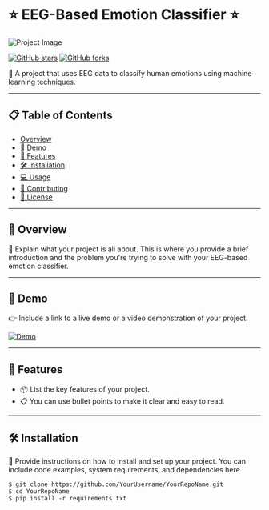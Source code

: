 # ⭐ EEG-Based Emotion Classifier ⭐

![Project Image](your-image-url.png)

[![GitHub stars](https://img.shields.io/github/stars/YourUsername/YourRepoName.svg?style=social)](https://github.com/YourUsername/YourRepoName/stargazers)
[![GitHub forks](https://img.shields.io/github/forks/YourUsername/YourRepoName.svg?style=social)](https://github.com/YourUsername/YourRepoName/network)

🧠 A project that uses EEG data to classify human emotions using machine learning techniques.

---

## 📋 Table of Contents

- [Overview](#overview)
- [🚀 Demo](#demo)
- [🌟 Features](#features)
- [🛠️ Installation](#installation)
- [💻 Usage](#usage)
- [🤝 Contributing](#contributing)
- [📄 License](#license)

---

## 🚀 Overview

📝 Explain what your project is all about. This is where you provide a brief introduction and the problem you're trying to solve with your EEG-based emotion classifier.

---

## 🚀 Demo

👉 Include a link to a live demo or a video demonstration of your project.

[![Demo](demo.png)](demo-link)

---

## 🌟 Features

- 📦 List the key features of your project.
- 📋 You can use bullet points to make it clear and easy to read.

---

## 🛠️ Installation

🔧 Provide instructions on how to install and set up your project. You can include code examples, system requirements, and dependencies here.

```shell
$ git clone https://github.com/YourUsername/YourRepoName.git
$ cd YourRepoName
$ pip install -r requirements.txt
